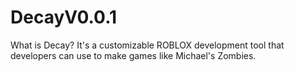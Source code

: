 # DecayV0.0.1
What is Decay? It's a customizable ROBLOX development tool that developers can use to make games like Michael's Zombies.
